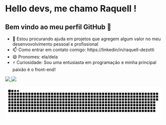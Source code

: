 # Hello devs, me chamo Raquell ! 
## Bem vindo ao meu perfil GitHub 👋

- 👯 Estou procurando ajuda em projetos que agregem algum valor no meu desenvovolvimento pessoal e profissional
- 📫 Como entrar em contato comigo: https://linkedin/in/raquell-dezotti
- 😄 Pronomes: ela/dela
- ⚡ Curiosidade: Sou uma entusiasta em programação e minha principal paixão é o front-end!

<div>
<a href="https://github.com/Raquell2005">
<img loading="lazy" height="180em" src="https://github-readme-stats.vercel.app/api/top-langs/?username=Raquell2005&layout=compact&langs_count=7&theme=dracula"/>
<img loading="lazy" height="180em" src="https://github-readme-stats.vercel.app/api?username=Raquell2005&show_icons=true&theme=dracula&include_all_commits=true&count_private=true"/>
</div>

  ![snake gif](https://github.com/Raquell2005/Raquel-L2005/blob/output/github-contribution-grid-snake.svg)
